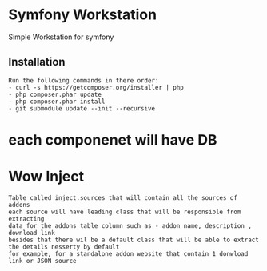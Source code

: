 Symfony Workstation
=============
Simple Workstation for symfony
## Installation
	Run the following commands in there order:
	- curl -s https://getcomposer.org/installer | php
	- php composer.phar update
	- php composer.phar install
	- git submodule update --init --recursive


# each componenet will have DB
# Wow Inject
	Table called inject.sources that will contain all the sources of addons
	each source will have leading class that will be responsible from extracting
	data for the addons table column such as - addon name, description , download link
	besides that there wil be a default class that will be able to extract the details nesserty by default
	for example, for a standalone addon website that contain 1 donwload link or JSON source